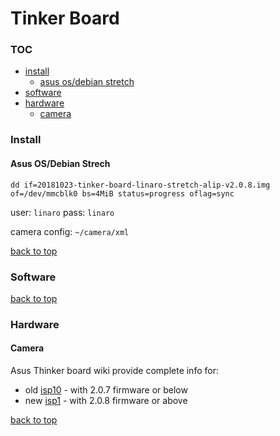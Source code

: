 Tinker Board
========================
### TOC<a name ="toc"></a>
- [install](#install)
	- [asus os/debian stretch](#asusos)
- [software](#software)
- [hardware](#hardware)
	- [camera](#camera)

### Install <a name ="install"></a>

#### Asus OS/Debian Strech <a name ="asusos"></a>

`dd if=20181023-tinker-board-linaro-stretch-alip-v2.0.8.img of=/dev/mmcblk0 bs=4MiB status=progress oflag=sync`

user: `linaro`
pass: `linaro`

camera config: `~/camera/xml`

[back to top](#toc)

### Software <a name ="software"></a>

[back to top](#toc)

### Hardware <a name ="hardware"></a>

#### Camera <a name ="camera"></a>
Asus Thinker board wiki provide complete info for:

- old [isp10](https://tinkerboarding.co.uk/wiki/index.php/CSI-camera-2.0.7) - with 2.0.7 firmware or below
- new [isp1](https://tinkerboarding.co.uk/wiki/index.php/CSI-camera-2.0.8) - with 2.0.8 firmware or above

[back to top](#toc)

